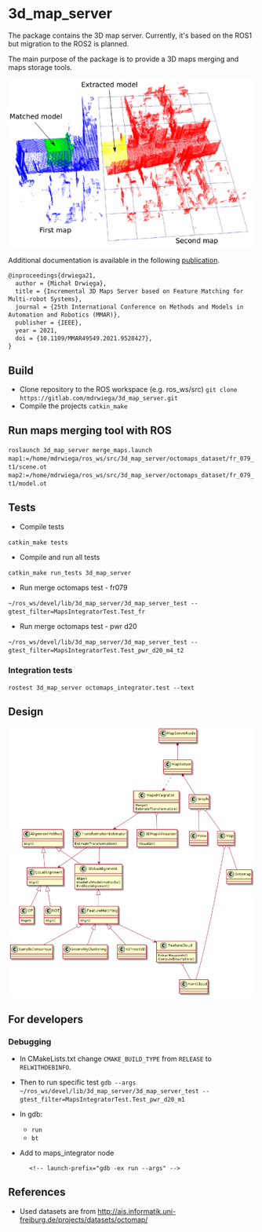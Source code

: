 # 3d_map_server

The package contains the 3D map server.
Currently, it's based on the ROS1 but migration to the ROS2 is planned.

The main purpose of the package is to provide a 3D maps merging and maps storage tools.

![Feature base matching example](design/matching_example.png)

Additional documentation is available in the following [publication](https://ieeexplore.ieee.org/document/9528427).
```
@inproceedings{drwiega21,
  author = {Michał Drwięga},
  title = {Incremental 3D Maps Server based on Feature Matching for Multi-robot Systems},
  journal = {25th International Conference on Methods and Models in Automation and Robotics (MMAR)},
  publisher = {IEEE},
  year = 2021,
  doi = {10.1109/MMAR49549.2021.9528427},
}
```

## Build

- Clone repository to the ROS workspace (e.g. ros_ws/src)
  `git clone https://gitlab.com/mdrwiega/3d_map_server.git`
- Compile the projects
  `catkin_make`

## Run maps merging tool with ROS

`roslaunch 3d_map_server merge_maps.launch map1:=/home/mdrwiega/ros_ws/src/3d_map_server/octomaps_dataset/fr_079_t1/scene.ot map2:=/home/mdrwiega/ros_ws/src/3d_map_server/octomaps_dataset/fr_079_t1/model.ot`

## Tests

- Compile tests

`catkin_make tests`

- Compile and run all tests

`catkin_make run_tests 3d_map_server`

- Run merge octomaps test - fr079

`~/ros_ws/devel/lib/3d_map_server/3d_map_server_test --gtest_filter=MapsIntegratorTest.Test_fr`

- Run merge octomaps test - pwr d20

`~/ros_ws/devel/lib/3d_map_server/3d_map_server_test --gtest_filter=MapsIntegratorTest.Test_pwr_d20_m4_t2`

### Integration tests

`rostest 3d_map_server octomaps_integrator.test --text`

## Design

![Class Diagram](design/class_diagram.png)

## For developers

### Debugging

- In CMakeLists.txt change `CMAKE_BUILD_TYPE` from `RELEASE` to `RELWITHDEBINFO`.

- Then to run specific test
  `gdb --args ~/ros_ws/devel/lib/3d_map_server/3d_map_server_test --gtest_filter=MapsIntegratorTest.Test_pwr_d20_m1`

- In gdb:
  - `run`
  - `bt`

- Add to maps_integrator node
<!--     launch-prefix = "valgrind --leak-check=full" -->
          <!-- launch-prefix="gdb -ex run --args" -->

## References

- Used datasets are from http://ais.informatik.uni-freiburg.de/projects/datasets/octomap/